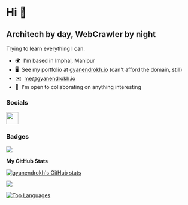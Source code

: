Hi 👋 
===================================

Architech by day, WebCrawler by night
--------------------------------------

Trying to learn everything I can.

* 🌍  I'm based in Imphal, Manipur
* 🖥️  See my portfolio at [gyanendrokh.io](https://gyanendrokh.io) (can't afford the domain, still)
* ✉️   [me@gyanendrokh.io](mailto:me@gyanendrokh.io)
* 🤝  I'm open to collaborating on anything interesting


### Socials

<p align="left"> <a href="https://www.github.com/gyanendrokh" target="_blank" rel="noreferrer"><img src="https://raw.githubusercontent.com/danielcranney/readme-generator/main/public/icons/socials/github-dark.svg" width="32" height="32" /></a></p>

### Badges
<a href="https://www.youtube.com/watch?v=dQw4w9WgXcQ&ab_channel=RickAstley" target="_blank" rel="noreferrer"><img src="https://img.shields.io/badge/OnlyFans-00AFF0.svg?style=for-the-badge&logo=OnlyFans&logoColor=white" /></a>

<b>My GitHub Stats</b>

<a href="http://www.github.com/gyanendrokh"><img src="https://github-readme-stats.vercel.app/api?username=gyanendrokh&show_icons=true&hide=&count_private=true&title_color=3382ed&text_color=ffffff&icon_color=0891b2&bg_color=1c1917&hide_border=true&show_icons=true" alt="gyanendrokh's GitHub stats" /></a>

<a href="http://www.github.com/gyanendrokh"><img src="https://github-readme-streak-stats.herokuapp.com/?user=gyanendrokh&stroke=ffffff&background=1c1917&ring=3382ed&fire=3382ed&currStreakNum=ffffff&currStreakLabel=3382ed&sideNums=ffffff&sideLabels=ffffff&dates=ffffff&hide_border=true" /></a>

<a href="https://github.com/gyanendrokh" align="left"><img src="https://github-readme-stats.vercel.app/api/top-langs/?username=gyanendrokh&langs_count=10&title_color=3382ed&text_color=ffffff&icon_color=0891b2&bg_color=1c1917&hide_border=true&locale=en&custom_title=Top%20%Languages" alt="Top Languages" /></a>
